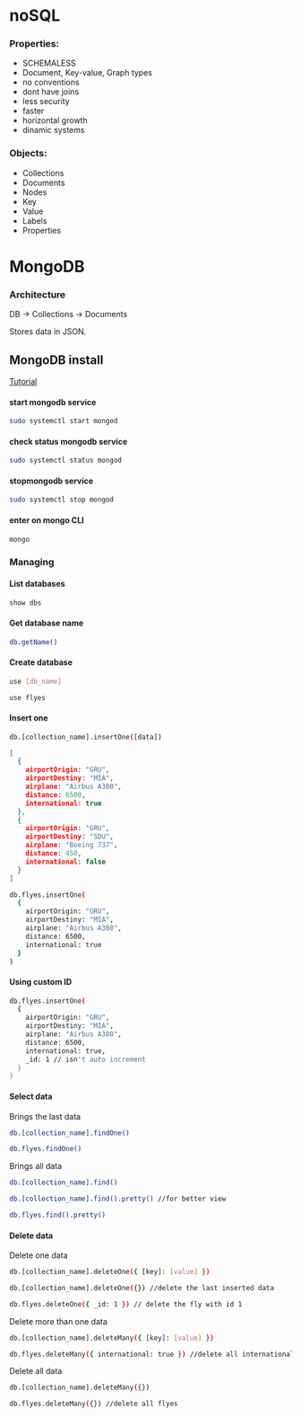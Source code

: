 # noSQL

### Properties:

* SCHEMALESS
* Document, Key-value, Graph types
* no conventions
* dont have joins
* less security
* faster
* horizontal growth
* dinamic systems

### Objects:

* Collections
* Documents
* Nodes
* Key
* Value
* Labels
* Properties

# MongoDB

### Architecture

DB -> Collections -> Documents

Stores data in JSON.


## MongoDB install

[Tutorial](https://www.digitalocean.com/community/tutorials/how-to-install-mongodb-on-ubuntu-20-04-pt#passo-2-iniciando-o-servico-do-mongodb-e-testando-o-banco-de-dados)

#### start mongodb service
```sh
sudo systemctl start mongod
```

#### check status mongodb service
```sh
sudo systemctl status mongod
```

#### stopmongodb service
```sh
sudo systemctl stop mongod
```

#### enter on mongo CLI
```sh
mongo
```

### Managing 

#### List databases

```sh
show dbs
```

#### Get database name

```sh
db.getName()
```

#### Create database

```sh
use [db_name]

use flyes
```

#### Insert one

```sh
db.[collection_name].insertOne([data])
```

```json
[
  {
    airportOrigin: "GRU",
    airportDestiny: "MIA",
    airplane: "Airbus A380",
    distance: 6500,
    international: true
  },
  {
    airportOrigin: "GRU",
    airportDestiny: "SDU",
    airplane: "Boeing 737",
    distance: 450,
    international: false
  }
]
```

```sh
db.flyes.insertOne(
  {
    airportOrigin: "GRU",
    airportDestiny: "MIA",
    airplane: "Airbus A380",
    distance: 6500,
    international: true
  }
)
```

#### Using custom ID

```sh
db.flyes.insertOne(
  {
    airportOrigin: "GRU",
    airportDestiny: "MIA",
    airplane: "Airbus A380",
    distance: 6500,
    international: true,
    _id: 1 // isn't auto increment
  }
)
```


#### Select data

Brings the last data
```sh
db.[collection_name].findOne()

db.flyes.findOne()
```

Brings all data
```sh
db.[collection_name].find()

db.[collection_name].find().pretty() //for better view

db.flyes.find().pretty()
```

#### Delete data

Delete one data
```sh
db.[collection_name].deleteOne({ [key]: [value] })

db.[collection_name].deleteOne({}) //delete the last inserted data

db.flyes.deleteOne({ _id: 1 }) // delete the fly with id 1
```

Delete more than one data
```sh
db.[collection_name].deleteMany({ [key]: [value] })

db.flyes.deleteMany({ international: true }) //delete all international flyes 
```

Delete all data
```sh
db.[collection_name].deleteMany({})

db.flyes.deleteMany({}) //delete all flyes 
```
